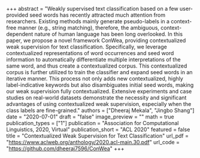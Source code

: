 +++
abstract = "Weakly supervised text classification based on a few user-provided seed words has recently attracted much attention from researchers. Existing methods mainly generate pseudo-labels in a context-free manner (e.g., string matching), therefore, the ambiguous, context-dependent nature of human language has been long overlooked. In this paper, we propose a novel framework ConWea, providing contextualized weak supervision for text classification. Specifically, we leverage contextualized representations of word occurrences and seed word information to automatically differentiate multiple interpretations of the same word, and thus create a contextualized corpus. This contextualized corpus is further utilized to train the classifier and expand seed words in an iterative manner. This process not only adds new contextualized, highly label-indicative keywords but also disambiguates initial seed words, making our weak supervision fully contextualized. Extensive experiments and case studies on real-world datasets demonstrate the necessity and significant advantages of using contextualized weak supervision, especially when the class labels are fine-grained."
authors = ["Dheeraj Mekala", "Jingbo Shang"]
date = "2020-07-01"
draft = "false"
image_preview = ""
math = true
publication_types = ["1"]
publication = "Association for Computational Linguistics, 2020, Virtual"
publication_short = "ACL 2020"
featured = false
title = "Contextualized Weak Supervision for Text Classification"
url_pdf = "https://www.aclweb.org/anthology/2020.acl-main.30.pdf"
url_code = "https://github.com/dheeraj7596/ConWea"
+++